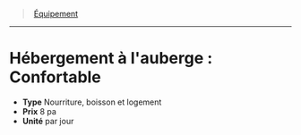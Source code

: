 ﻿> [Équipement](hd_equipment.md)

---

# Hébergement à l'auberge : Confortable

- **Type** Nourriture, boisson et logement
- **Prix** 8 pa
- **Unité** par jour

